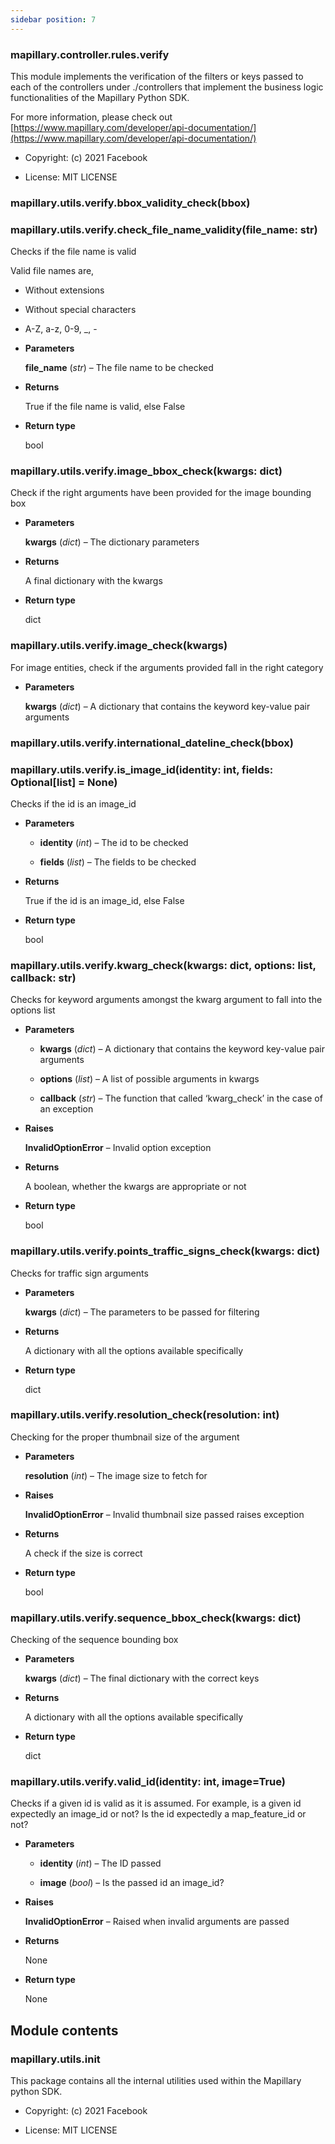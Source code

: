 ```yaml
---
sidebar position: 7
---
```



### mapillary.controller.rules.verify

This module implements the verification of the filters or keys passed to each of the controllers
under ./controllers that implement the business logic functionalities of the Mapillary
Python SDK.

For more information, please check out [https://www.mapillary.com/developer/api-documentation/](https://www.mapillary.com/developer/api-documentation/)


* Copyright: (c) 2021 Facebook


* License: MIT LICENSE


### mapillary.utils.verify.bbox_validity_check(bbox)

### mapillary.utils.verify.check_file_name_validity(file_name: str)
Checks if the file name is valid

Valid file names are,


* Without extensions


* Without special characters


* A-Z, a-z, 0-9, _, -


* **Parameters**

    **file_name** (*str*) – The file name to be checked



* **Returns**

    True if the file name is valid, else False



* **Return type**

    bool



### mapillary.utils.verify.image_bbox_check(kwargs: dict)
Check if the right arguments have been provided for the image bounding box


* **Parameters**

    **kwargs** (*dict*) – The dictionary parameters



* **Returns**

    A final dictionary with the kwargs



* **Return type**

    dict



### mapillary.utils.verify.image_check(kwargs)
For image entities, check if the arguments provided fall in the right category


* **Parameters**

    **kwargs** (*dict*) – A dictionary that contains the keyword key-value pair arguments



### mapillary.utils.verify.international_dateline_check(bbox)

### mapillary.utils.verify.is_image_id(identity: int, fields: Optional[list] = None)
Checks if the id is an image_id


* **Parameters**

    
    * **identity** (*int*) – The id to be checked


    * **fields** (*list*) – The fields to be checked



* **Returns**

    True if the id is an image_id, else False



* **Return type**

    bool



### mapillary.utils.verify.kwarg_check(kwargs: dict, options: list, callback: str)
Checks for keyword arguments amongst the kwarg argument to fall into the options list


* **Parameters**

    
    * **kwargs** (*dict*) – A dictionary that contains the keyword key-value pair arguments


    * **options** (*list*) – A list of possible arguments in kwargs


    * **callback** (*str*) – The function that called ‘kwarg_check’ in the case of an exception



* **Raises**

    **InvalidOptionError** – Invalid option exception



* **Returns**

    A boolean, whether the kwargs are appropriate or not



* **Return type**

    bool



### mapillary.utils.verify.points_traffic_signs_check(kwargs: dict)
Checks for traffic sign arguments


* **Parameters**

    **kwargs** (*dict*) – The parameters to be passed for filtering



* **Returns**

    A dictionary with all the options available specifically



* **Return type**

    dict



### mapillary.utils.verify.resolution_check(resolution: int)
Checking for the proper thumbnail size of the argument


* **Parameters**

    **resolution** (*int*) – The image size to fetch for



* **Raises**

    **InvalidOptionError** – Invalid thumbnail size passed raises exception



* **Returns**

    A check if the size is correct



* **Return type**

    bool



### mapillary.utils.verify.sequence_bbox_check(kwargs: dict)
Checking of the sequence bounding box


* **Parameters**

    **kwargs** (*dict*) – The final dictionary with the correct keys



* **Returns**

    A dictionary with all the options available specifically



* **Return type**

    dict



### mapillary.utils.verify.valid_id(identity: int, image=True)
Checks if a given id is valid as it is assumed. For example, is a given id expectedly an
image_id or not? Is the id expectedly a map_feature_id or not?


* **Parameters**

    
    * **identity** (*int*) – The ID passed


    * **image** (*bool*) – Is the passed id an image_id?



* **Raises**

    **InvalidOptionError** – Raised when invalid arguments are passed



* **Returns**

    None



* **Return type**

    None


## Module contents

### mapillary.utils.__init__

This package contains all the internal utilities used within the Mapillary python SDK.


* Copyright: (c) 2021 Facebook


* License: MIT LICENSE
